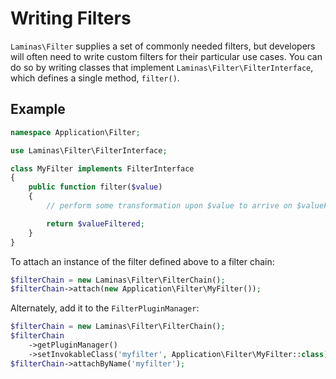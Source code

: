 # Writing Filters

`Laminas\Filter` supplies a set of commonly needed filters, but developers will
often need to write custom filters for their particular use cases. You can do
so by writing classes that implement `Laminas\Filter\FilterInterface`, which
defines a single method, `filter()`.

## Example

```php
namespace Application\Filter;

use Laminas\Filter\FilterInterface;

class MyFilter implements FilterInterface
{
    public function filter($value)
    {
        // perform some transformation upon $value to arrive on $valueFiltered

        return $valueFiltered;
    }
}
```

To attach an instance of the filter defined above to a filter chain:

```php
$filterChain = new Laminas\Filter\FilterChain();
$filterChain->attach(new Application\Filter\MyFilter());
```

Alternately, add it to the `FilterPluginManager`:

```php
$filterChain = new Laminas\Filter\FilterChain();
$filterChain
    ->getPluginManager()
    ->setInvokableClass('myfilter', Application\Filter\MyFilter::class)
$filterChain->attachByName('myfilter');
```
